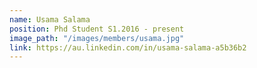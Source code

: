 ```yaml
---  
name: Usama Salama
position: Phd Student S1.2016 - present
image_path: "/images/members/usama.jpg"
link: https://au.linkedin.com/in/usama-salama-a5b36b2
---
```

